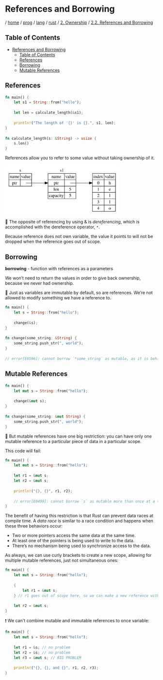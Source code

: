 # References and Borrowing

/ [home](/README.md) / [prog](/prog/README.md) / [lang](/prog/lang/README.md) / [rust](/prog/lang/rust/README.md) / [2. Ownership](/prog/lang/rust/2_ownership/README.md) / [2.2. References and Borrowing](/prog/lang/rust/2_ownership/2.2_references_and_borrowing.md)

## Table of Contents

- [References and Borrowing](#references-and-borrowing)
  - [Table of Contents](#table-of-contents)
  - [References](#references)
  - [Borrowing](#borrowing)
  - [Mutable References](#mutable-references)

## References

```rust
fn main() {
    let s1 = String::from("hello");

    let len = calculate_length(&s1);

    println!("The length of '{}' is {}.", s1, len);
}

fn calculate_length(s: &String) -> usize {
    s.len()
}
```

References allow you to refer to some value without taking ownership of it.
<!-- markdownlint-disable MD033 -->
<img src="/img/prog/lang/rust/pointer.svg" width="375" alt="pointer in memory">

🔹 The opposite of referencing by using & is *dereferencing*, which is accomplished with the dereference operator, `*`.

Because reference does not own variable, the value it points to will not be dropped when the reference goes out of scope.

## Borrowing

**borrowing** - function with references as a parameters

We won’t need to return the values in order to give back ownership, because we never had ownership.

🔹 Just as variables are immutable by default, so are references. We’re not allowed to modify something we have a reference to.

```rust
fn main() {
    let s = String::from("hello");

    change(&s);
}

fn change(some_string: &String) {
    some_string.push_str(", world");
}

// error[E0596]: cannot borrow `*some_string` as mutable, as it is behind a `&` reference
```

## Mutable References

```rust
fn main() {
    let mut s = String::from("hello");

    change(&mut s);
}

fn change(some_string: &mut String) {
    some_string.push_str(", world");
}
```

🔸 But mutable references have one big restriction: you can have only one mutable reference to a particular piece of data in a particular scope.

This code will fail:

```rust
fn main() {
    let mut s = String::from("hello");

    let r1 = &mut s;
    let r2 = &mut s;

    println!("{}, {}", r1, r2);

    // error[E0499]: cannot borrow `s` as mutable more than once at a time
}
```

The benefit of having this restriction is that Rust can prevent data races at compile time. A *data race* is similar to a race condition and happens when these three behaviors occur:

- Two or more pointers access the same data at the same time.
- At least one of the pointers is being used to write to the data.
- There’s no mechanism being used to synchronize access to the data.

As always, we can use curly brackets to create a new scope, allowing for multiple mutable references, just not simultaneous ones:

```rust
fn main() {
    let mut s = String::from("hello");

    {
        let r1 = &mut s;
    } // r1 goes out of scope here, so we can make a new reference with no problems.

    let r2 = &mut s;
}
```

❗️ We can't combine mutable and immutable references to once variable:

```rust
fn main() {
    let mut s = String::from("hello");

    let r1 = &s; // no problem
    let r2 = &s; // no problem
    let r3 = &mut s; // BIG PROBLEM

    println!("{}, {}, and {}", r1, r2, r3);
}
```
